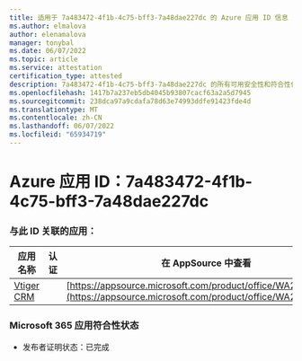 ```yaml
---
title: 适用于 7a483472-4f1b-4c75-bff3-7a48dae227dc 的 Azure 应用 ID 信息
ms.author: elmalova
author: elenamalova
manager: tonybal
ms.date: 06/07/2022
ms.topic: article
ms.service: attestation
certification_type: attested
description: 7a483472-4f1b-4c75-bff3-7a48dae227dc 的所有可用安全性和符合性信息。
ms.openlocfilehash: 1417b7a237eb5db4045b93807cacf63a2a5d7945
ms.sourcegitcommit: 238dca97a9cdafa78d63e74993ddfe91423fde4d
ms.translationtype: MT
ms.contentlocale: zh-CN
ms.lasthandoff: 06/07/2022
ms.locfileid: "65934719"
---
```

# <a name="azure-app-id-7a483472-4f1b-4c75-bff3-7a48dae227dc"></a>Azure 应用 ID：7a483472-4f1b-4c75-bff3-7a48dae227dc


### <a name="apps-associated-with-this-id"></a>与此 ID 关联的应用：
| **应用名称** | **认证** | **在 AppSource 中查看** |
|--------------|---------------|-----------------------|
| [Vtiger CRM](../forward/WA200003089.md) |  | [https://appsource.microsoft.com/product/office/WA200003089](https://appsource.microsoft.com/product/office/WA200003089) |

### <a name="microsoft-365-app-compliance-status"></a>Microsoft 365 应用符合性状态
- 发布者证明状态：已完成
